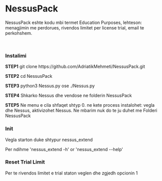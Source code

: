 <h1>NessusPack</h1>

<p>NessusPack eshte kodu mbi termet Education Purposes, lehteson: menagjimin me perdorues, rivendos limitet per license trial, email te perkohshem.</p> <br>

<h3>Instalimi</h3>

<p><strong>STEP1</strong> git clone https://github.com/AdriatikMehmeti/NessusPack.git </p>
<p><strong>STEP2</strong> cd NessusPack</p>
<p><strong>STEP3</strong> python3 Nessus.py ose ./Nessus.py</p>
<p><strong>STEP4</strong> Shkarko Nessus dhe vendose ne folderin NessusPack</p>
<p><strong>STEP5</strong> Ne menu e cila shfaqet shtyp 0. ne kete process instalohet: vegla dhe Nessus, aktivizohet Nessus. Ne mbarim nuk do te ju duhet me Folderi NessusPack</p>

<h3>Init</h3>

<p>Vegla starton duke shtypur nessus_extend</p>
<p>Per ndihme 'nessus_extend -h' or 'nessus_extend --help'</p>

<h3>Reset Trial Limit</h3>

<p>Per te rivendos limitet e trial staton veglen dhe zgjedh opcionin 1</p>

